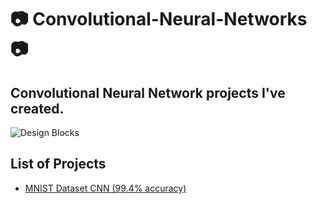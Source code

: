 # :camera: Convolutional-Neural-Networks :camera:

## Convolutional Neural Network projects I've created.

![Design Blocks](https://cdn-images-1.medium.com/max/1600/1*0FlvitTZnPKh8qkJ7UPLeQ.png)

## List of Projects

  - [MNIST Dataset CNN (99.4% accuracy)](https://github.com/WepsDrawn/Convolutional-Neural-Networks/blob/master/MNIST.py)
